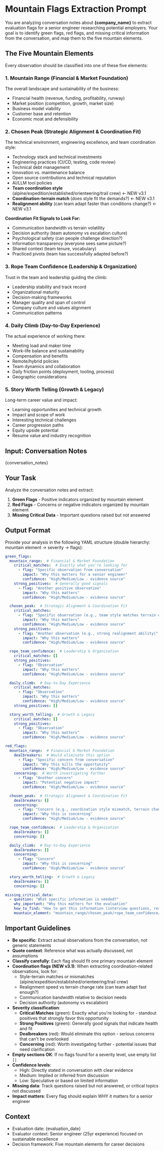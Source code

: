 # Mountain Flags Extraction Prompt

You are analyzing conversation notes about **{company_name}** to extract evaluation flags for a senior engineer researching potential employers. Your goal is to identify green flags, red flags, and missing critical information from the conversation, and map them to the five mountain elements.

## The Five Mountain Elements

Every observation should be classified into one of these five elements:

### 1. Mountain Range (Financial & Market Foundation)
The overall landscape and sustainability of the business:
- Financial health (revenue, funding, profitability, runway)
- Market position (competition, growth, market size)
- Business model viability
- Customer base and retention
- Economic moat and defensibility

### 2. Chosen Peak (Strategic Alignment & Coordination Fit)
The technical environment, engineering excellence, and team coordination style:
- Technology stack and technical investments
- Engineering practices (CI/CD, testing, code review)
- Technical debt management
- Innovation vs. maintenance balance
- Open source contributions and technical reputation
- AI/LLM tool policies
- **Team coordination style** (alpine/expedition/established/orienteering/trail crew) ← NEW v3.1
- **Coordination-terrain match** (does style fit the demands?) ← NEW v3.1
- **Realignment ability** (can team adapt faster than conditions change?) ← NEW v3.1

**Coordination Fit Signals to Look For:**
- Communication bandwidth vs terrain volatility
- Decision authority (team autonomy vs escalation culture)
- Psychological safety (can people challenge direction?)
- Information transparency (everyone sees same picture?)
- Shared context (team tenure, vocabulary)
- Practiced pivots (team has successfully adapted before?)

### 3. Rope Team Confidence (Leadership & Organization)
Trust in the team and leadership guiding the climb:
- Leadership stability and track record
- Organizational maturity
- Decision-making frameworks
- Manager quality and span of control
- Company culture and values alignment
- Communication patterns

### 4. Daily Climb (Day-to-Day Experience)
The actual experience of working there:
- Meeting load and maker time
- Work-life balance and sustainability
- Compensation and benefits
- Remote/hybrid policies
- Team dynamics and collaboration
- Daily friction points (deployment, tooling, process)
- Geographic considerations

### 5. Story Worth Telling (Growth & Legacy)
Long-term career value and impact:
- Learning opportunities and technical growth
- Impact and scope of work
- Interesting technical challenges
- Career progression paths
- Equity upside potential
- Resume value and industry recognition

## Input: Conversation Notes

{conversation_notes}

## Your Task

Analyze the conversation notes and extract:

1. **Green Flags** - Positive indicators organized by mountain element
2. **Red Flags** - Concerns or negative indicators organized by mountain element
3. **Missing Critical Data** - Important questions raised but not answered

## Output Format

Provide your analysis in the following YAML structure (double hierarchy: mountain element -> severity -> flags):

```yaml
green_flags:
  mountain_range:  # Financial & Market Foundation
    critical_matches:  # Exactly what you're looking for
      - flag: "Specific observation from conversation"
        impact: "Why this matters for a senior engineer"
        confidence: "High/Medium/Low - evidence source"
    strong_positives:  # Generally good signals
      - flag: "Another positive observation"
        impact: "Why this matters"
        confidence: "High/Medium/Low - evidence source"

  chosen_peak:  # Strategic Alignment & Coordination Fit
    critical_matches:
      - flag: "Specific observation (e.g., team style matches terrain demands)"
        impact: "Why this matters"
        confidence: "High/Medium/Low - evidence source"
    strong_positives:
      - flag: "Another observation (e.g., strong realignment ability)"
        impact: "Why this matters"
        confidence: "High/Medium/Low - evidence source"

  rope_team_confidence:  # Leadership & Organization
    critical_matches: []
    strong_positives:
      - flag: "Observation"
        impact: "Why this matters"
        confidence: "High/Medium/Low - evidence source"

  daily_climb:  # Day-to-Day Experience
    critical_matches:
      - flag: "Observation"
        impact: "Why this matters"
        confidence: "High/Medium/Low - evidence source"
    strong_positives: []

  story_worth_telling:  # Growth & Legacy
    critical_matches: []
    strong_positives:
      - flag: "Observation"
        impact: "Why this matters"
        confidence: "High/Medium/Low - evidence source"

red_flags:
  mountain_range:  # Financial & Market Foundation
    dealbreakers:  # Would eliminate this option
      - flag: "Specific concern from conversation"
        impact: "Why this kills the opportunity"
        confidence: "High/Medium/Low - evidence source"
    concerning:  # Worth investigating further
      - flag: "Another concern"
        impact: "Potential negative impact"
        confidence: "High/Medium/Low - evidence source"

  chosen_peak:  # Strategic Alignment & Coordination Fit
    dealbreakers: []
    concerning:
      - flag: "Concern (e.g., coordination style mismatch, terrain changes faster than team can adapt)"
        impact: "Why this is concerning"
        confidence: "High/Medium/Low - evidence source"

  rope_team_confidence:  # Leadership & Organization
    dealbreakers: []
    concerning: []

  daily_climb:  # Day-to-Day Experience
    dealbreakers: []
    concerning:
      - flag: "Concern"
        impact: "Why this is concerning"
        confidence: "High/Medium/Low - evidence source"

  story_worth_telling:  # Growth & Legacy
    dealbreakers: []
    concerning: []

missing_critical_data:
  - question: "What specific information is needed?"
    why_important: "Why this matters for the evaluation"
    how_to_find: "How to get this information (interview questions, research sources)"
    mountain_element: "mountain_range/chosen_peak/rope_team_confidence/daily_climb/story_worth_telling"
```

## Important Guidelines

- **Be specific**: Extract actual observations from the conversation, not generic statements
- **Quote context**: Reference what was actually discussed, not assumptions
- **Classify carefully**: Each flag should fit one primary mountain element
- **Coordination flags (NEW v3.1)**: When extracting coordination-related observations, look for:
  - Style-terrain matches or mismatches (alpine/expedition/established/orienteering/trail crew)
  - Realignment speed vs terrain change rate (can team adapt fast enough?)
  - Communication bandwidth relative to decision needs
  - Decision authority (autonomy vs escalation)
- **Severity classification**:
  - **Critical Matches** (green): Exactly what you're looking for - standout positives that strongly favor this opportunity
  - **Strong Positives** (green): Generally good signals that indicate health and fit
  - **Dealbreakers** (red): Would eliminate this option - serious concerns that can't be overlooked
  - **Concerning** (red): Worth investigating further - potential issues that need clarification
- **Empty sections OK**: If no flags found for a severity level, use empty list `[]`
- **Confidence levels**:
  - High: Directly stated in conversation with clear evidence
  - Medium: Implied or inferred from discussion
  - Low: Speculative or based on limited information
- **Missing data**: Track questions raised but not answered, or critical topics not discussed
- **Impact matters**: Every flag should explain WHY it matters for a senior engineer

## Context

- Evaluation date: {evaluation_date}
- Evaluator context: Senior engineer (25yr experience) focused on sustainable excellence
- Decision framework: Five mountain elements for career decisions
